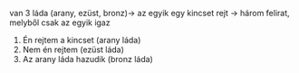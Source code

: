 van 3 láda (arany, ezüst, bronz)-> az egyik egy kincset rejt -> három felirat, melyből csak az egyik igaz
1. Én rejtem a kincset (arany láda)
2. Nem én rejtem (ezüst láda)
3. Az arany láda hazudik (bronz láda)
